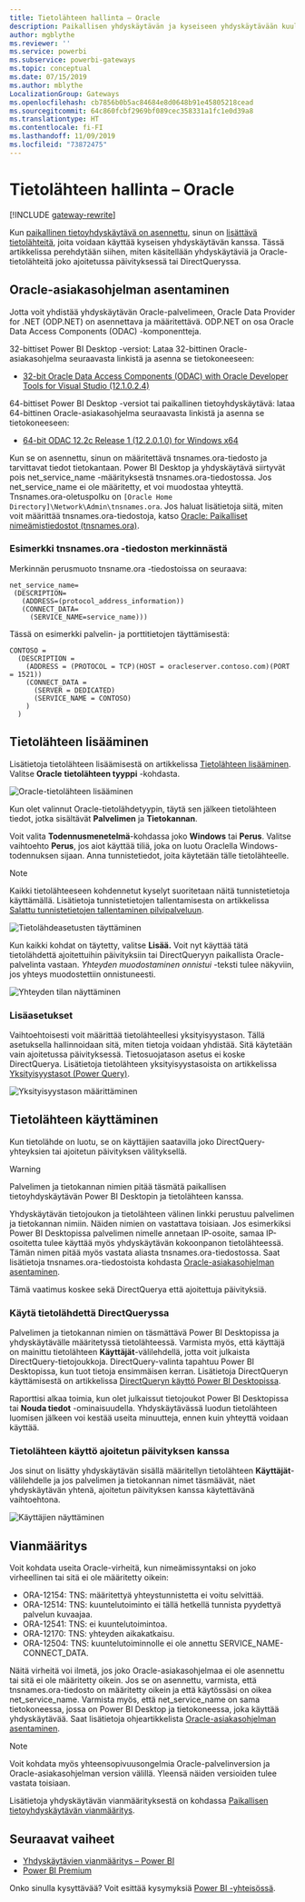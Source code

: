 ```yaml
---
title: Tietolähteen hallinta – Oracle
description: Paikallisen yhdyskäytävän ja kyseiseen yhdyskäytävään kuuluvien tietolähteiden hallinta.
author: mgblythe
ms.reviewer: ''
ms.service: powerbi
ms.subservice: powerbi-gateways
ms.topic: conceptual
ms.date: 07/15/2019
ms.author: mblythe
LocalizationGroup: Gateways
ms.openlocfilehash: cb7856b0b5ac84684e8d0648b91e45805218cead
ms.sourcegitcommit: 64c860fcbf2969bf089cec358331a1fc1e0d39a8
ms.translationtype: HT
ms.contentlocale: fi-FI
ms.lasthandoff: 11/09/2019
ms.locfileid: "73872475"
---
```

# <a name="manage-your-data-source---oracle"></a>Tietolähteen hallinta – Oracle

[!INCLUDE [gateway-rewrite](includes/gateway-rewrite.md)]

Kun [paikallinen tietoyhdyskäytävä on asennettu](/data-integration/gateway/service-gateway-install), sinun on [lisättävä tietolähteitä](service-gateway-data-sources.md#add-a-data-source), joita voidaan käyttää kyseisen yhdyskäytävän kanssa. Tässä artikkelissa perehdytään siihen, miten käsitellään yhdyskäytäviä ja Oracle-tietolähteitä joko ajoitetussa päivityksessä tai DirectQueryssa.

## <a name="install-the-oracle-client"></a>Oracle-asiakasohjelman asentaminen

Jotta voit yhdistää yhdyskäytävän Oracle-palvelimeen, Oracle Data Provider for .NET (ODP.NET) on asennettava ja määritettävä. ODP.NET on osa Oracle Data Access Components (ODAC) -komponentteja.

32-bittiset Power BI Desktop -versiot: Lataa 32-bittinen Oracle-asiakasohjelma seuraavasta linkistä ja asenna se tietokoneeseen:

* [32-bit Oracle Data Access Components (ODAC) with Oracle Developer Tools for Visual Studio (12.1.0.2.4)](https://www.oracle.com/technetwork/topics/dotnet/utilsoft-086879.html)

64-bittiset Power BI Desktop -versiot tai paikallinen tietoyhdyskäytävä: lataa 64-bittinen Oracle-asiakasohjelma seuraavasta linkistä ja asenna se tietokoneeseen:

* [64-bit ODAC 12.2c Release 1 (12.2.0.1.0) for Windows x64](https://www.oracle.com/technetwork/database/windows/downloads/index-090165.html)

Kun se on asennettu, sinun on määritettävä tnsnames.ora-tiedosto ja tarvittavat tiedot tietokantaan. Power BI Desktop ja yhdyskäytävä siirtyvät pois net_service_name -määrityksestä tnsnames.ora-tiedostossa. Jos net_service_name ei ole määritetty, et voi muodostaa yhteyttä. Tnsnames.ora-oletuspolku on `[Oracle Home Directory]\Network\Admin\tnsnames.ora`. Jos haluat lisätietoja siitä, miten voit määrittää tnsnames.ora-tiedostoja, katso [Oracle: Paikalliset nimeämistiedostot (tnsnames.ora)](https://docs.oracle.com/cd/B28359_01/network.111/b28317/tnsnames.htm).

### <a name="example-tnsnamesora-file-entry"></a>Esimerkki tnsnames.ora -tiedoston merkinnästä

Merkinnän perusmuoto tnsname.ora -tiedostoissa on seuraava:

```
net_service_name=
 (DESCRIPTION=
   (ADDRESS=(protocol_address_information))
   (CONNECT_DATA=
     (SERVICE_NAME=service_name)))
```

Tässä on esimerkki palvelin- ja porttitietojen täyttämisestä:

```
CONTOSO =
  (DESCRIPTION =
    (ADDRESS = (PROTOCOL = TCP)(HOST = oracleserver.contoso.com)(PORT = 1521))
    (CONNECT_DATA =
      (SERVER = DEDICATED)
      (SERVICE_NAME = CONTOSO)
    )
  )
```

## <a name="add-a-data-source"></a>Tietolähteen lisääminen

Lisätietoja tietolähteen lisäämisestä on artikkelissa [Tietolähteen lisääminen](service-gateway-data-sources.md#add-a-data-source). Valitse **Oracle** **tietolähteen tyyppi** -kohdasta.

![Oracle-tietolähteen lisääminen](media/service-gateway-onprem-manage-oracle/data-source-oracle.png)

Kun olet valinnut Oracle-tietolähdetyypin, täytä sen jälkeen tietolähteen tiedot, jotka sisältävät **Palvelimen** ja **Tietokannan**. 

Voit valita **Todennusmenetelmä**-kohdassa joko **Windows** tai **Perus**. Valitse vaihtoehto **Perus**, jos aiot käyttää tiliä, joka on luotu Oraclella Windows-todennuksen sijaan. Anna tunnistetiedot, joita käytetään tälle tietolähteelle.

> [!NOTE]
> Kaikki tietolähteeseen kohdennetut kyselyt suoritetaan näitä tunnistetietoja käyttämällä. Lisätietoja tunnistetietojen tallentamisesta on artikkelissa [Salattu tunnistetietojen tallentaminen pilvipalveluun](service-gateway-data-sources.md#store-encrypted-credentials-in-the-cloud).

![Tietolähdeasetusten täyttäminen](media/service-gateway-onprem-manage-oracle/data-source-oracle2.png)

Kun kaikki kohdat on täytetty, valitse **Lisää.** Voit nyt käyttää tätä tietolähdettä ajoitettuihin päivityksiin tai DirectQueryyn paikallista Oracle-palvelinta vastaan. *Yhteyden muodostaminen onnistui* -teksti tulee näkyviin, jos yhteys muodostettiin onnistuneesti.

![Yhteyden tilan näyttäminen](media/service-gateway-onprem-manage-oracle/datasourcesettings4.png)

### <a name="advanced-settings"></a>Lisäasetukset

Vaihtoehtoisesti voit määrittää tietolähteellesi yksityisyystason. Tällä asetuksella hallinnoidaan sitä, miten tietoja voidaan yhdistää. Sitä käytetään vain ajoitetussa päivityksessä. Tietosuojatason asetus ei koske DirectQuerya. Lisätietoja tietolähteen yksityisyystasoista on artikkelissa [Yksityisyystasot (Power Query)](https://support.office.com/article/Privacy-levels-Power-Query-CC3EDE4D-359E-4B28-BC72-9BEE7900B540).

![Yksityisyystason määrittäminen](media/service-gateway-onprem-manage-oracle/datasourcesettings9.png)

## <a name="use-the-data-source"></a>Tietolähteen käyttäminen

Kun tietolähde on luotu, se on käyttäjien saatavilla joko DirectQuery-yhteyksien tai ajoitetun päivityksen välityksellä.

> [!WARNING]
> Palvelimen ja tietokannan nimien pitää täsmätä paikallisen tietoyhdyskäytävän Power BI Desktopin ja tietolähteen kanssa.

Yhdyskäytävän tietojoukon ja tietolähteen välinen linkki perustuu palvelimen ja tietokannan nimiin. Näiden nimien on vastattava toisiaan. Jos esimerkiksi Power BI Desktopissa palvelimen nimelle annetaan IP-osoite, samaa IP-osoitetta tulee käyttää myös yhdyskäytävän kokoonpanon tietolähteessä. Tämän nimen pitää myös vastata aliasta tnsnames.ora-tiedostossa. Saat lisätietoja tnsnames.ora-tiedostoista kohdasta [Oracle-asiakasohjelman asentaminen](#install-the-oracle-client).

Tämä vaatimus koskee sekä DirectQuerya että ajoitettuja päivityksiä.

### <a name="use-the-data-source-with-directquery-connections"></a>Käytä tietolähdettä DirectQueryssa

Palvelimen ja tietokannan nimien on täsmättävä Power BI Desktopissa ja yhdyskäytävälle määritetyssä tietolähteessä. Varmista myös, että käyttäjä on mainittu tietolähteen **Käyttäjät**-välilehdellä, jotta voit julkaista DirectQuery-tietojoukkoja. DirectQuery-valinta tapahtuu Power BI Desktopissa, kun tuot tietoja ensimmäisen kerran. Lisätietoja DirectQueryn käyttämisestä on artikkelissa [DirectQueryn käyttö Power BI Desktopissa](desktop-use-directquery.md).

Raporttisi alkaa toimia, kun olet julkaissut tietojoukot Power BI Desktopissa tai **Nouda tiedot** -ominaisuudella. Yhdyskäytävässä luodun tietolähteen luomisen jälkeen voi kestää useita minuutteja, ennen kuin yhteyttä voidaan käyttää.

### <a name="use-the-data-source-with-scheduled-refresh"></a>Tietolähteen käyttö ajoitetun päivityksen kanssa

Jos sinut on lisätty yhdyskäytävän sisällä määritellyn tietolähteen **Käyttäjät**-välilehdelle ja jos palvelimen ja tietokannan nimet täsmäävät, näet yhdyskäytävän yhtenä, ajoitetun päivityksen kanssa käytettävänä vaihtoehtona.

![Käyttäjien näyttäminen](media/service-gateway-onprem-manage-oracle/powerbi-gateway-enterprise-schedule-refresh.png)

## <a name="troubleshooting"></a>Vianmääritys

Voit kohdata useita Oracle-virheitä, kun nimeämissyntaksi on joko virheellinen tai sitä ei ole määritetty oikein:

* ORA-12154: TNS: määritettyä yhteystunnistetta ei voitu selvittää.
* ORA-12514: TNS: kuuntelutoiminto ei tällä hetkellä tunnista pyydettyä palvelun kuvaajaa.
* ORA-12541: TNS: ei kuuntelutoimintoa.
* ORA-12170: TNS: yhteyden aikakatkaisu.
* ORA-12504: TNS: kuuntelutoiminnolle ei ole annettu SERVICE_NAME-CONNECT_DATA.

Näitä virheitä voi ilmetä, jos joko Oracle-asiakasohjelmaa ei ole asennettu tai sitä ei ole määritetty oikein. Jos se on asennettu, varmista, että tnsnames.ora-tiedosto on määritetty oikein ja että käytössäsi on oikea net_service_name. Varmista myös, että net_service_name on sama tietokoneessa, jossa on Power BI Desktop ja tietokoneessa, joka käyttää yhdyskäytävää. Saat lisätietoja ohjeartikkelista [Oracle-asiakasohjelman asentaminen](#install-the-oracle-client).

> [!NOTE]
> Voit kohdata myös yhteensopivuusongelmia Oracle-palvelinversion ja Oracle-asiakasohjelman version välillä. Yleensä näiden versioiden tulee vastata toisiaan.

Lisätietoja yhdyskäytävän vianmäärityksestä on kohdassa [Paikallisen tietoyhdyskäytävän vianmääritys](/data-integration/gateway/service-gateway-tshoot).

## <a name="next-steps"></a>Seuraavat vaiheet

* [Yhdyskäytävien vianmääritys – Power BI](service-gateway-onprem-tshoot.md)
* [Power BI Premium](service-premium.md)

Onko sinulla kysyttävää? Voit esittää kysymyksiä [Power BI -yhteisössä](https://community.powerbi.com/).

